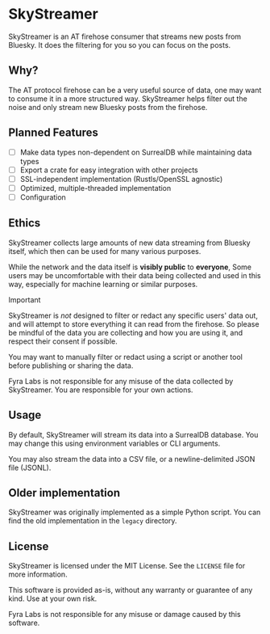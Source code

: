 # SkyStreamer

SkyStreamer is an AT firehose consumer that streams new posts from Bluesky. It does the filtering for you so you can focus on the posts.

## Why?

The AT protocol firehose can be a very useful source of data, one may want to consume it in a more structured way.
SkyStreamer helps filter out the noise and only stream new Bluesky posts from the firehose.

## Planned Features

- [ ] Make data types non-dependent on SurrealDB while maintaining data types
- [ ] Export a crate for easy integration with other projects
- [ ] SSL-independent implementation (Rustls/OpenSSL agnostic)
- [ ] Optimized, multiple-threaded implementation
- [ ] Configuration

## Ethics

SkyStreamer collects large amounts of new data streaming from Bluesky itself, which then can be used for many various purposes.

While the network and the data itself is **visibly public** to **everyone**, Some users may be uncomfortable with their data being collected and used in this way, especially for machine learning or similar purposes.

> [!IMPORTANT]
> SkyStreamer is *not* designed to filter or redact any specific users' data out, and will attempt to store everything it can read from the firehose.
> So please be mindful of the data you are collecting and how you are using it, and respect their consent if possible.
>
> You may want to manually filter or redact using a script or another tool before publishing or sharing the data.
>
> Fyra Labs is not responsible for any misuse of the data collected by SkyStreamer. You are responsible for your own actions.

## Usage

By default, SkyStreamer will stream its data into a SurrealDB database. You may change this using environment variables or CLI arguments.

You may also stream the data into a CSV file, or a newline-delimited JSON file (JSONL).

## Older implementation

SkyStreamer was originally implemented as a simple Python script. You can find the old implementation in the `legacy` directory.

## License

SkyStreamer is licensed under the MIT License. See the `LICENSE` file for more information.

This software is provided as-is, without any warranty or guarantee of any kind. Use at your own risk.

Fyra Labs is not responsible for any misuse or damage caused by this software.
